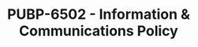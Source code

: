 ---
layout: course
title: PUBP-6502 - Information & Communications Policy
aliases: 
course_id: PUBP-6502
permalink: /PUBP-6502/
---